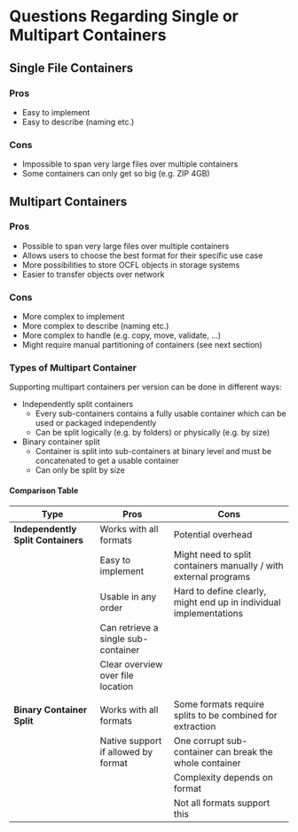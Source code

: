 # Questions Regarding Single or Multipart Containers

## Single File Containers
### Pros
* Easy to implement
* Easy to describe (naming etc.)

### Cons
* Impossible to span very large files over multiple containers
* Some containers can only get so big (e.g. ZIP 4GB)

## Multipart Containers
### Pros
* Possible to span very large files over multiple containers
* Allows users to choose the best format for their specific use case
* More possibilities to store OCFL objects in storage systems
* Easier to transfer objects over network

### Cons
* More complex to implement
* More complex to describe (naming etc.)
* More complex to handle (e.g. copy, move, validate, ...)
* Might require manual partitioning of containers (see next section)

### Types of Multipart Container
Supporting multipart containers per version can be done in different ways:

* Independently split containers
  * Every sub-containers contains a fully usable container which can be used or packaged independently
  * Can be split logically (e.g. by folders) or physically (e.g. by size)
* Binary container split 
  * Container is split into sub-containers at binary level and must be concatenated to get a usable container
  * Can only be split by size

#### Comparison Table

| Type                               | Pros                                | Cons                                                               |
| ---------------------------------- | ----------------------------------- | ------------------------------------------------------------------ |
| __Independently Split Containers__ | Works with all formats              | Potential overhead                                                 |
|                                    | Easy to implement                   | Might need to split containers manually / with external programs   |
|                                    | Usable in any order                 | Hard to define clearly, might end up in individual implementations |
|                                    | Can retrieve a single sub-container |                                                                    |
|                                    | Clear overview over file location   |                                                                    |
|                                    |                                     |                                                                    |
| __Binary Container Split__         | Works with all formats              | Some formats require splits to be combined for extraction          |
|                                    | Native support if allowed by format | One corrupt sub-container can break the whole container            |
|                                    |                                     | Complexity depends on format                                       |
|                                    |                                     | Not all formats support this                                       |

